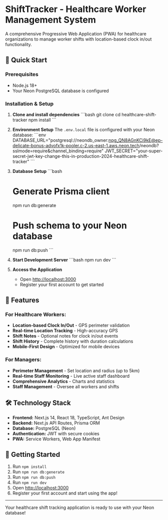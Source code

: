 # ShiftTracker - Healthcare Worker Management System

A comprehensive Progressive Web Application (PWA) for healthcare organizations to manage worker shifts with location-based clock in/out functionality.

## 🚀 Quick Start

### Prerequisites
- Node.js 18+
- Your Neon PostgreSQL database is configured

### Installation & Setup

1. **Clone and install dependencies**
   \`\`\`bash
   git clone <repository-url>
   cd healthcare-shift-tracker
   npm install
   \`\`\`

2. **Environment Setup**
   The `.env.local` file is configured with your Neon database:
   \`\`\`env
   DATABASE_URL="postgresql://neondb_owner:npg_QN8AGnKCi9kE@ep-delicate-bonus-advofx1k-pooler.c-2.us-east-1.aws.neon.tech/neondb?sslmode=require&channel_binding=require"
   JWT_SECRET="your-super-secret-jwt-key-change-this-in-production-2024-healthcare-shift-tracker"
   \`\`\`

3. **Database Setup**
   \`\`\`bash
   # Generate Prisma client
   npm run db:generate
   
   # Push schema to your Neon database
   npm run db:push
   \`\`\`

4. **Start Development Server**
   \`\`\`bash
   npm run dev
   \`\`\`

5. **Access the Application**
   - Open [http://localhost:3000](http://localhost:3000)
   - Register your first account to get started

## 🏥 Features

### For Healthcare Workers:
- **Location-based Clock In/Out** - GPS perimeter validation
- **Real-time Location Tracking** - High-accuracy GPS
- **Shift Notes** - Optional notes for clock in/out events
- **Shift History** - Complete history with duration calculations
- **Mobile-First Design** - Optimized for mobile devices

### For Managers:
- **Perimeter Management** - Set location and radius (up to 5km)
- **Real-time Staff Monitoring** - Live active staff dashboard
- **Comprehensive Analytics** - Charts and statistics
- **Staff Management** - Oversee all workers and shifts

## 🛠️ Technology Stack

- **Frontend:** Next.js 14, React 18, TypeScript, Ant Design
- **Backend:** Next.js API Routes, Prisma ORM
- **Database:** PostgreSQL (Neon)
- **Authentication:** JWT with secure cookies
- **PWA:** Service Workers, Web App Manifest

## 🚀 Getting Started

1. Run `npm install`
2. Run `npm run db:generate`
3. Run `npm run db:push`
4. Run `npm run dev`
5. Open [http://localhost:3000](http://localhost:3000)
6. Register your first account and start using the app!

---

Your healthcare shift tracking application is ready to use with your Neon database!
